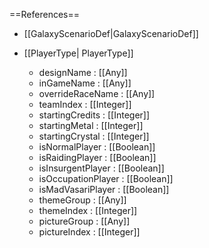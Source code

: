 ==References==
 * [[GalaxyScenarioDef|GalaxyScenarioDef]]

 * [[PlayerType| PlayerType]]
   * designName : [[Any]]
   * inGameName : [[Any]]
   * overrideRaceName : [[Any]]
   * teamIndex : [[Integer]]
   * startingCredits : [[Integer]]
   * startingMetal : [[Integer]]
   * startingCrystal : [[Integer]]
   * isNormalPlayer : [[Boolean]]
   * isRaidingPlayer : [[Boolean]]
   * isInsurgentPlayer : [[Boolean]]
   * isOccupationPlayer : [[Boolean]]
   * isMadVasariPlayer : [[Boolean]]
   * themeGroup : [[Any]]
   * themeIndex : [[Integer]]
   * pictureGroup : [[Any]]
   * pictureIndex : [[Integer]]

